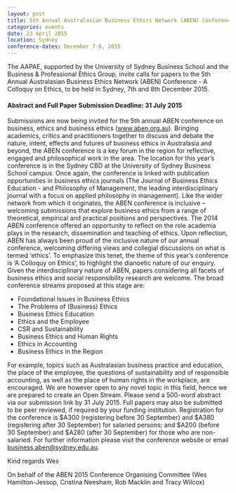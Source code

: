 ```yaml
---
layout: post
title: 5th Annual Australasian Business Ethics Network (ABEN) Conference - A Colloquy on Ethics
categories: events
date: 23 April 2015
location: Sydney
conference-dates: December 7-8, 2015
---
```


The AAPAE, supported by the University of Sydney Business School and the Business & Professional Ethics Group, invite calls for papers to the 5th Annual Australasian Business Ethics Network (ABEN) Conference - A Colloquy on Ethics, to be held in Sydney, 7th and 8th December 2015.

#### Abstract and Full Paper Submission Deadline: 31 July 2015

Submissions are now being invited for the 5th annual ABEN conference on business, ethics and business ethics (www.aben.org.au). Bringing academics, critics and practitioners together to discuss and debate the nature, intent, effects and futures of business ethics in Australasia and beyond, the ABEN conference is a key forum in the region for reflective, engaged and philosophical work in the area. The location for this year’s conference is in the Sydney CBD at the University of Sydney Business School campus. Once again, the conference is linked with publication opportunities in business ethics journals (The Journal of Business Ethics Education - and Philosophy of Management, the leading interdisciplinary journal with a focus on applied philosophy in management). Like the wider network from which it originates, the ABEN conference is inclusive – welcoming submissions that explore business ethics from a range of theoretical, empirical and practical positions and perspectives.
The 2014 ABEN conference offered an opportunity to reflect on the role academia plays in the research, dissemination and teaching of ethics. Upon reflection, ABEN has always been proud of the inclusive nature of our annual conference, welcoming differing views and collegial discussions on what is termed ‘ethics’. To emphasize this tenet, the theme of this year’s conference is ‘A Colloquy on Ethics’, to highlight the dianoetic nature of our enquiry. Given the interdisciplinary nature of ABEN, papers considering all facets of business ethics and social responsibility research are welcome. The broad conference streams proposed at this stage are:

* Foundational Issues in Business Ethics
* The Problems of (Business) Ethics
* Business Ethics Education
* Ethics and the Employee
* CSR and Sustainability
* Business Ethics and Human Rights
* Ethics in Accounting
* Business Ethics in the Region

For example, topics such as Australasian business practice and education, the place of the employee, the questions of sustainability and of responsible accounting, as well as the place of human rights in the workplace, are encouraged. We are however open to any novel topic in this field, hence we are prepared to create an Open Stream.
Please send a 500-word abstract via our submission link by 31 July 2015. Full papers may also be submitted to be peer reviewed, if required by your funding institution.
Registration for the conference is $A300 (registering before 30 September) and $A380 (registering after 30 September) for salaried persons; and $A200 (before 30 September) and $A280 (after 30 September) for those who are non-salaried. For further information please visit the conference website or email business.aben@sydney.edu.au.

Kind regards
Wes

On behalf of the ABEN 2015 Conference Organising Committee (Wes Hamilton-Jessop, Cristina Neesham, Rob Macklin and Tracy Wilcox)
